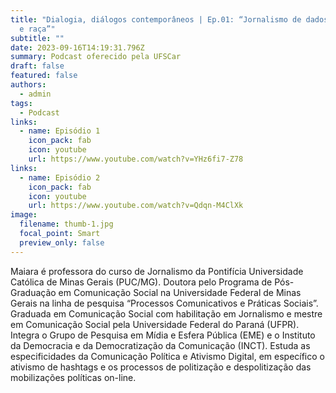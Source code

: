 ```yaml
---
title: "Dialogia, diálogos contemporâneos | Ep.01: “Jornalismo de dados, gênero
  e raça”"
subtitle: ""
date: 2023-09-16T14:19:31.796Z
summary: Podcast oferecido pela UFSCar
draft: false
featured: false
authors:
  - admin
tags:
  - Podcast
links:
  - name: Episódio 1
    icon_pack: fab
    icon: youtube
    url: https://www.youtube.com/watch?v=YHz6fi7-Z78
links:
  - name: Episódio 2
    icon_pack: fab
    icon: youtube
    url: https://www.youtube.com/watch?v=Qdqn-M4ClXk
image:
  filename: thumb-1.jpg
  focal_point: Smart
  preview_only: false
---
```

<!--StartFragment-->

Maiara é professora do curso de Jornalismo da Pontifícia Universidade Católica de Minas Gerais (PUC/MG). Doutora pelo Programa de Pós-Graduação em Comunicação Social na Universidade Federal de Minas Gerais na linha de pesquisa “Processos Comunicativos e Práticas Sociais”. Graduada em Comunicação Social com habilitação em Jornalismo e mestre em Comunicação Social pela Universidade Federal do Paraná (UFPR). Integra o Grupo de Pesquisa em Mídia e Esfera Pública (EME) e o Instituto da Democracia e da Democratização da Comunicação (INCT). Estuda as especificidades da Comunicação Política e Ativismo Digital, em específico o ativismo de hashtags e os processos de politização e despolitização das mobilizações políticas on-line.

<!--EndFragment-->

